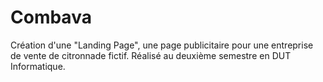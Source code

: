 # Combava
Création d'une "Landing Page", une page publicitaire pour une entreprise de vente de citronnade fictif. Réalisé au deuxième semestre en DUT Informatique.
